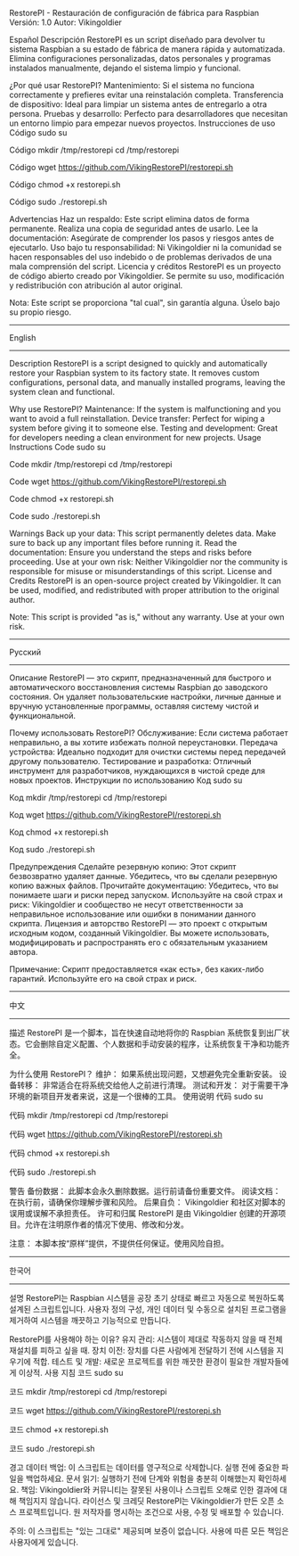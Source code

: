 RestorePI - Restauración de configuración de fábrica para Raspbian
Versión: 1.0
Autor: Vikingoldier

Español
Descripción
RestorePI es un script diseñado para devolver tu sistema Raspbian a su estado de fábrica de manera rápida y automatizada. Elimina configuraciones personalizadas, datos personales y programas instalados manualmente, dejando el sistema limpio y funcional.

¿Por qué usar RestorePI?
Mantenimiento: Si el sistema no funciona correctamente y prefieres evitar una reinstalación completa.
Transferencia de dispositivo: Ideal para limpiar un sistema antes de entregarlo a otra persona.
Pruebas y desarrollo: Perfecto para desarrolladores que necesitan un entorno limpio para empezar nuevos proyectos.
Instrucciones de uso
Código
sudo su

Código
mkdir /tmp/restorepi
cd /tmp/restorepi

Código
wget https://github.com/VikingRestorePI/restorepi.sh

Código
chmod +x restorepi.sh

Código
sudo ./restorepi.sh

Advertencias
Haz un respaldo: Este script elimina datos de forma permanente. Realiza una copia de seguridad antes de usarlo.
Lee la documentación: Asegúrate de comprender los pasos y riesgos antes de ejecutarlo.
Uso bajo tu responsabilidad: Ni Vikingoldier ni la comunidad se hacen responsables del uso indebido o de problemas derivados de una mala comprensión del script.
Licencia y créditos
RestorePI es un proyecto de código abierto creado por Vikingoldier. Se permite su uso, modificación y redistribución con atribución al autor original.

Nota: Este script se proporciona "tal cual", sin garantía alguna. Úselo bajo su propio riesgo.

---------------------------------------------------------------------------------------------------------------

English

---------------------------------------------------------------------------------------------------------------
Description
RestorePI is a script designed to quickly and automatically restore your Raspbian system to its factory state. It removes custom configurations, personal data, and manually installed programs, leaving the system clean and functional.

Why use RestorePI?
Maintenance: If the system is malfunctioning and you want to avoid a full reinstallation.
Device transfer: Perfect for wiping a system before giving it to someone else.
Testing and development: Great for developers needing a clean environment for new projects.
Usage Instructions
Code
sudo su

Code
mkdir /tmp/restorepi
cd /tmp/restorepi

Code
wget https://github.com/VikingRestorePI/restorepi.sh

Code
chmod +x restorepi.sh

Code
sudo ./restorepi.sh

Warnings
Back up your data: This script permanently deletes data. Make sure to back up any important files before running it.
Read the documentation: Ensure you understand the steps and risks before proceeding.
Use at your own risk: Neither Vikingoldier nor the community is responsible for misuse or misunderstandings of this script.
License and Credits
RestorePI is an open-source project created by Vikingoldier. It can be used, modified, and redistributed with proper attribution to the original author.

Note: This script is provided "as is," without any warranty. Use at your own risk.

---------------------------------------------------------------------------------------------------------------

Русский

---------------------------------------------------------------------------------------------------------------
Описание
RestorePI — это скрипт, предназначенный для быстрого и автоматического восстановления системы Raspbian до заводского состояния. Он удаляет пользовательские настройки, личные данные и вручную установленные программы, оставляя систему чистой и функциональной.

Почему использовать RestorePI?
Обслуживание: Если система работает неправильно, а вы хотите избежать полной переустановки.
Передача устройства: Идеально подходит для очистки системы перед передачей другому пользователю.
Тестирование и разработка: Отличный инструмент для разработчиков, нуждающихся в чистой среде для новых проектов.
Инструкции по использованию
Код
sudo su

Код
mkdir /tmp/restorepi
cd /tmp/restorepi

Код
wget https://github.com/VikingRestorePI/restorepi.sh

Код
chmod +x restorepi.sh

Код
sudo ./restorepi.sh

Предупреждения
Сделайте резервную копию: Этот скрипт безвозвратно удаляет данные. Убедитесь, что вы сделали резервную копию важных файлов.
Прочитайте документацию: Убедитесь, что вы понимаете шаги и риски перед запуском.
Используйте на свой страх и риск: Vikingoldier и сообщество не несут ответственности за неправильное использование или ошибки в понимании данного скрипта.
Лицензия и авторство
RestorePI — это проект с открытым исходным кодом, созданный Vikingoldier. Вы можете использовать, модифицировать и распространять его с обязательным указанием автора.

Примечание: Скрипт предоставляется «как есть», без каких-либо гарантий. Используйте его на свой страх и риск.

---------------------------------------------------------------------------------------------------------------

中文

---------------------------------------------------------------------------------------------------------------

描述
RestorePI 是一个脚本，旨在快速自动地将你的 Raspbian 系统恢复到出厂状态。它会删除自定义配置、个人数据和手动安装的程序，让系统恢复干净和功能齐全。

为什么使用 RestorePI？
维护： 如果系统出现问题，又想避免完全重新安装。
设备转移： 非常适合在将系统交给他人之前进行清理。
测试和开发： 对于需要干净环境的新项目开发者来说，这是一个很棒的工具。
使用说明
代码
sudo su

代码
mkdir /tmp/restorepi
cd /tmp/restorepi

代码
wget https://github.com/VikingRestorePI/restorepi.sh

代码
chmod +x restorepi.sh

代码
sudo ./restorepi.sh

警告
备份数据： 此脚本会永久删除数据。运行前请备份重要文件。
阅读文档： 在执行前，请确保你理解步骤和风险。
后果自负： Vikingoldier 和社区对脚本的误用或误解不承担责任。
许可和归属
RestorePI 是由 Vikingoldier 创建的开源项目。允许在注明原作者的情况下使用、修改和分发。

注意： 本脚本按“原样”提供，不提供任何保证。使用风险自担。


---------------------------------------------------------------------------------------------------------------

한국어

---------------------------------------------------------------------------------------------------------------

설명
RestorePI는 Raspbian 시스템을 공장 초기 상태로 빠르고 자동으로 복원하도록 설계된 스크립트입니다. 사용자 정의 구성, 개인 데이터 및 수동으로 설치된 프로그램을 제거하여 시스템을 깨끗하고 기능적으로 만듭니다.

RestorePI를 사용해야 하는 이유?
유지 관리: 시스템이 제대로 작동하지 않을 때 전체 재설치를 피하고 싶을 때.
장치 이전: 장치를 다른 사람에게 전달하기 전에 시스템을 지우기에 적합.
테스트 및 개발: 새로운 프로젝트를 위한 깨끗한 환경이 필요한 개발자들에게 이상적.
사용 지침
코드
sudo su

코드
mkdir /tmp/restorepi
cd /tmp/restorepi

코드
wget https://github.com/VikingRestorePI/restorepi.sh

코드
chmod +x restorepi.sh

코드
sudo ./restorepi.sh

경고
데이터 백업: 이 스크립트는 데이터를 영구적으로 삭제합니다. 실행 전에 중요한 파일을 백업하세요.
문서 읽기: 실행하기 전에 단계와 위험을 충분히 이해했는지 확인하세요.
책임: Vikingoldier와 커뮤니티는 잘못된 사용이나 스크립트 오해로 인한 결과에 대해 책임지지 않습니다.
라이선스 및 크레딧
RestorePI는 Vikingoldier가 만든 오픈 소스 프로젝트입니다. 원 저작자를 명시하는 조건으로 사용, 수정 및 배포할 수 있습니다.

주의: 이 스크립트는 "있는 그대로" 제공되며 보증이 없습니다. 사용에 따른 모든 책임은 사용자에게 있습니다.
